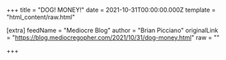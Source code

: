 
+++
title = "DOG! MONEY!"
date = 2021-10-31T00:00:00.000Z
template = "html_content/raw.html"

[extra]
feedName = "Mediocre Blog"
author = "Brian Picciano"
originalLink = "https://blog.mediocregopher.com/2021/10/31/dog-money.html"
raw = ""

+++

